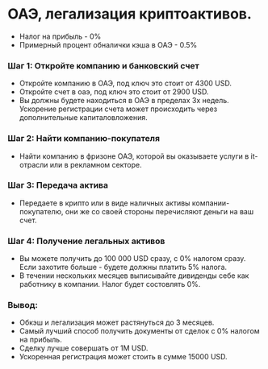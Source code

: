 # ОАЭ, легализация криптоактивов.

* Налог на прибыль - 0%
* Примерный процент обналички кэша в ОАЭ - 0.5%

### Шаг 1: Откройте компанию и банковский счет
* Откройте компанию в ОАЭ, под ключ это стоит от 4300 USD.
* Откройте счет в оаэ, под ключ это стоит от 2900 USD.
* Вы должны будете находиться в ОАЭ в пределах 3х недель. Ускорение регистрации счета может происходить через дополнительные капиталовложения.

### Шаг 2: Найти компанию-покупателя
* Найти компанию в фризоне ОАЭ, которой вы оказываете услуги в it-отрасли или в рекламном секторе.

### Шаг 3: Передача актива
* Передаете в крипто или в виде наличных активы компании-покупателю, они же со своей стороны перечисляют деньги на ваш счет.

### Шаг 4: Получение легальных активов
* Вы можете получить до 100 000 USD сразу, с 0% налогом сразу. Если захотите больше - будете должны платить 5% налога.
* В течении нескольких месяцев выписывайте дивиденды себе как работнику в компании. Налог будет состовлять 0%.

### Вывод:
* Обкэш и легализация может растянуться до 3 месяцев.
* Самый лучший способ получить документы от сделок с 0% налогом на прибыль.
* Сделку лучше совершать от 1M USD.
* Ускоренная регистрация может стоить в сумме 15000 USD.
